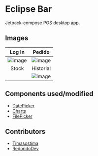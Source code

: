 # Eclipse Bar
Jetpack-compose POS desktop app. 

## Images
| Log In | Pedido |
|:---:|:---:|
|![image](https://github.com/Timasostima-RedondoDEV/EclipseBar/assets/72166965/06759d07-2551-4c8d-a8c6-8d598b6c93c6)|![image](https://github.com/Timasostima-RedondoDEV/EclipseBar/assets/72166965/2836899c-e59e-4923-845b-bba8cb89324f)|
| Stock | Historial |
||![image](https://github.com/Timasostima-RedondoDEV/EclipseBar/assets/72166965/17b09b1e-d92f-4049-9a51-07eb49f480e3)|

## Components used/modified
- [DatePicker](https://gist.github.com/shakir915/9b3d0426263efb3a93a676b90ee671c0)
- [Charts](https://github.com/bytebeats/compose-charts-desktop)
- [FilePicker](https://github.com/Wavesonics/compose-multiplatform-file-picker)

## Contributors
- [Timasostima](https://github.com/Timasostima)
- [RedondoDev](https://github.com/RedondoDev)
